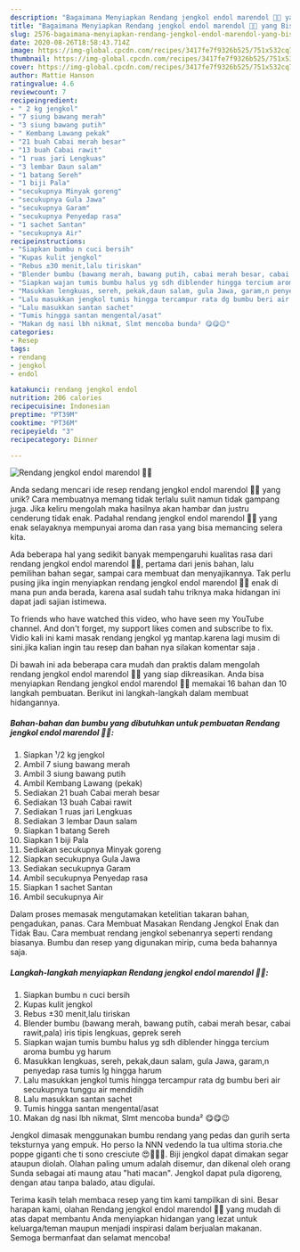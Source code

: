 ```yaml
---
description: "Bagaimana Menyiapkan Rendang jengkol endol marendol 🤤🤤 yang Bisa Manjain Lidah"
title: "Bagaimana Menyiapkan Rendang jengkol endol marendol 🤤🤤 yang Bisa Manjain Lidah"
slug: 2576-bagaimana-menyiapkan-rendang-jengkol-endol-marendol-yang-bisa-manjain-lidah
date: 2020-08-26T18:58:43.714Z
image: https://img-global.cpcdn.com/recipes/3417fe7f9326b525/751x532cq70/rendang-jengkol-endol-marendol-🤤🤤-foto-resep-utama.jpg
thumbnail: https://img-global.cpcdn.com/recipes/3417fe7f9326b525/751x532cq70/rendang-jengkol-endol-marendol-🤤🤤-foto-resep-utama.jpg
cover: https://img-global.cpcdn.com/recipes/3417fe7f9326b525/751x532cq70/rendang-jengkol-endol-marendol-🤤🤤-foto-resep-utama.jpg
author: Mattie Hanson
ratingvalue: 4.6
reviewcount: 7
recipeingredient:
- " 2 kg jengkol"
- "7 siung bawang merah"
- "3 siung bawang putih"
- " Kembang Lawang pekak"
- "21 buah Cabai merah besar"
- "13 buah Cabai rawit"
- "1 ruas jari Lengkuas"
- "3 lembar Daun salam"
- "1 batang Sereh"
- "1 biji Pala"
- "secukupnya Minyak goreng"
- "secukupnya Gula Jawa"
- "secukupnya Garam"
- "secukupnya Penyedap rasa"
- "1 sachet Santan"
- "secukupnya Air"
recipeinstructions:
- "Siapkan bumbu n cuci bersih"
- "Kupas kulit jengkol"
- "Rebus ±30 menit,lalu tiriskan"
- "Blender bumbu (bawang merah, bawang putih, cabai merah besar, cabai rawit,pala) iris tipis lengkuas, geprek sereh"
- "Siapkan wajan tumis bumbu halus yg sdh diblender hingga tercium aroma bumbu yg harum"
- "Masukkan lengkuas, sereh, pekak,daun salam, gula Jawa, garam,n penyedap rasa tumis lg hingga harum"
- "Lalu masukkan jengkol tumis hingga tercampur rata dg bumbu beri air secukupnya tunggu air mendidih"
- "Lalu masukkan santan sachet"
- "Tumis hingga santan mengental/asat"
- "Makan dg nasi lbh nikmat, Slmt mencoba bunda² 😋😋😉"
categories:
- Resep
tags:
- rendang
- jengkol
- endol

katakunci: rendang jengkol endol 
nutrition: 206 calories
recipecuisine: Indonesian
preptime: "PT39M"
cooktime: "PT36M"
recipeyield: "3"
recipecategory: Dinner

---
```



![Rendang jengkol endol marendol 🤤🤤](https://img-global.cpcdn.com/recipes/3417fe7f9326b525/751x532cq70/rendang-jengkol-endol-marendol-🤤🤤-foto-resep-utama.jpg)

Anda sedang mencari ide resep rendang jengkol endol marendol 🤤🤤 yang unik? Cara membuatnya memang tidak terlalu sulit namun tidak gampang juga. Jika keliru mengolah maka hasilnya akan hambar dan justru cenderung tidak enak. Padahal rendang jengkol endol marendol 🤤🤤 yang enak selayaknya mempunyai aroma dan rasa yang bisa memancing selera kita.

Ada beberapa hal yang sedikit banyak mempengaruhi kualitas rasa dari rendang jengkol endol marendol 🤤🤤, pertama dari jenis bahan, lalu pemilihan bahan segar, sampai cara membuat dan menyajikannya. Tak perlu pusing jika ingin menyiapkan rendang jengkol endol marendol 🤤🤤 enak di mana pun anda berada, karena asal sudah tahu triknya maka hidangan ini dapat jadi sajian istimewa.

To friends who have watched this video, who have seen my YouTube channel. And don&#39;t forget, my support likes comen and subscribe to fix. Vidio kali ini kami masak rendang jengkol yg mantap.karena lagi musim di sini.jika kalian ingin tau resep dan bahan nya silakan komentar saja .


Di bawah ini ada beberapa cara mudah dan praktis dalam mengolah rendang jengkol endol marendol 🤤🤤 yang siap dikreasikan. Anda bisa menyiapkan Rendang jengkol endol marendol 🤤🤤 memakai 16 bahan dan 10 langkah pembuatan. Berikut ini langkah-langkah dalam membuat hidangannya.

<!--inarticleads1-->

##### Bahan-bahan dan bumbu yang dibutuhkan untuk pembuatan Rendang jengkol endol marendol 🤤🤤:

1. Siapkan  ¹/2 kg jengkol
1. Ambil 7 siung bawang merah
1. Ambil 3 siung bawang putih
1. Ambil  Kembang Lawang (pekak)
1. Sediakan 21 buah Cabai merah besar
1. Sediakan 13 buah Cabai rawit
1. Sediakan 1 ruas jari Lengkuas
1. Sediakan 3 lembar Daun salam
1. Siapkan 1 batang Sereh
1. Siapkan 1 biji Pala
1. Sediakan secukupnya Minyak goreng
1. Siapkan secukupnya Gula Jawa
1. Sediakan secukupnya Garam
1. Ambil secukupnya Penyedap rasa
1. Siapkan 1 sachet Santan
1. Ambil secukupnya Air


Dalam proses memasak mengutamakan ketelitian takaran bahan, pengadukan, panas. Cara Membuat Masakan Rendang Jengkol Enak dan Tidak Bau. Cara membuat rendang jengkol sebenanrya seperti rendang biasanya. Bumbu dan resep yang digunakan mirip, cuma beda bahannya saja. 

<!--inarticleads2-->

##### Langkah-langkah menyiapkan Rendang jengkol endol marendol 🤤🤤:

1. Siapkan bumbu n cuci bersih
1. Kupas kulit jengkol
1. Rebus ±30 menit,lalu tiriskan
1. Blender bumbu (bawang merah, bawang putih, cabai merah besar, cabai rawit,pala) iris tipis lengkuas, geprek sereh
1. Siapkan wajan tumis bumbu halus yg sdh diblender hingga tercium aroma bumbu yg harum
1. Masukkan lengkuas, sereh, pekak,daun salam, gula Jawa, garam,n penyedap rasa tumis lg hingga harum
1. Lalu masukkan jengkol tumis hingga tercampur rata dg bumbu beri air secukupnya tunggu air mendidih
1. Lalu masukkan santan sachet
1. Tumis hingga santan mengental/asat
1. Makan dg nasi lbh nikmat, Slmt mencoba bunda² 😋😋😉


Jengkol dimasak menggunakan bumbu rendang yang pedas dan gurih serta teksturnya yang empuk. Ho perso la NNN vedendo la tua ultima storia.che poppe giganti che ti sono cresciute 😍🤤🤤🤤. Biji jengkol dapat dimakan segar ataupun diolah. Olahan paling umum adalah disemur, dan dikenal oleh orang Sunda sebagai ati maung atau &#34;hati macan&#34;. Jengkol dapat pula digoreng, dengan atau tanpa balado, atau digulai. 

Terima kasih telah membaca resep yang tim kami tampilkan di sini. Besar harapan kami, olahan Rendang jengkol endol marendol 🤤🤤 yang mudah di atas dapat membantu Anda menyiapkan hidangan yang lezat untuk keluarga/teman maupun menjadi inspirasi dalam berjualan makanan. Semoga bermanfaat dan selamat mencoba!
